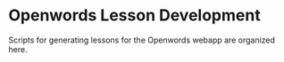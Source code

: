 # Openwords Lesson Development

Scripts for generating lessons for the Openwords webapp are organized here.
